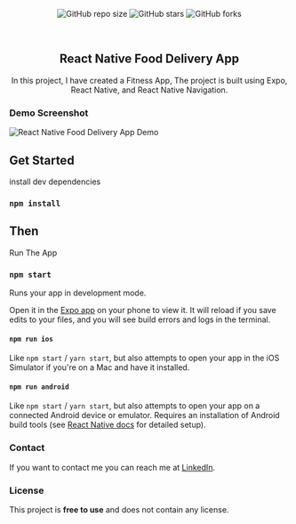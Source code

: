 <div align="center">
  
  ![GitHub repo size](https://img.shields.io/github/repo-size/geeky-prashant/react-native-food-delivery-app)
  ![GitHub stars](https://img.shields.io/github/stars/geeky-prashant/react-native-food-delivery-app?style=social)
  ![GitHub forks](https://img.shields.io/github/forks/geeky-prashant/react-native-food-delivery-app?style=social)
 
  <br />

  <h2 align="center">React Native Food Delivery App</h2>

  In this project, I have created a Fitness App, The project is built using Expo, React Native, and React Native Navigation.

</div>

### Demo Screenshot

![React Native Food Delivery App Demo](./readme-images/Glassmorphism-Profile-Card.png "Desktop Demo")

## Get Started

install dev dependencies

### `npm install`

## Then

Run The App

### `npm start`

Runs your app in development mode.

Open it in the [Expo app](https://expo.io) on your phone to view it. It will reload if you save edits to your files, and you will see build errors and logs in the terminal.

#### `npm run ios`

Like `npm start` / `yarn start`, but also attempts to open your app in the iOS Simulator if you're on a Mac and have it installed.

#### `npm run android`

Like `npm start` / `yarn start`, but also attempts to open your app on a connected Android device or emulator. Requires an installation of Android build tools (see [React Native docs](https://facebook.github.io/react-native/docs/getting-started.html) for detailed setup).

### Contact

If you want to contact me you can reach me at [LinkedIn](https://www.linkedin.com/in/geekyprashant/).

### License

This project is **free to use** and does not contain any license.
